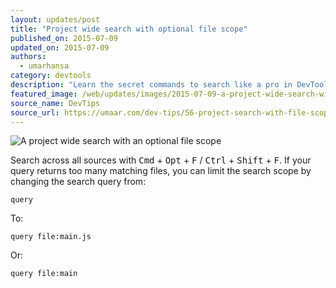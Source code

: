 ```yaml
---
layout: updates/post
title: "Project wide search with optional file scope"
published_on: 2015-07-09
updated_on: 2015-07-09
authors:
  - umarhansa
category: devtools
description: "Learn the secret commands to search like a pro in DevTools."
featured_image: /web/updates/images/2015-07-09-a-project-wide-search-with-an-optional-file-scope/project-search-with-file-scope.gif
source_name: DevTips
source_url: https://umaar.com/dev-tips/56-project-search-with-file-scope
---
```

<img src="/web/updates/images/2015-07-09-a-project-wide-search-with-an-optional-file-scope/project-search-with-file-scope.gif" alt="A project wide search with an optional file scope">

Search across all sources with <kbd class="kbd">Cmd</kbd> + <kbd class="kbd">Opt</kbd> + <kbd class="kbd">F</kbd> / <kbd class="kbd">Ctrl</kbd> + <kbd class="kbd">Shift</kbd> + <kbd class="kbd">F</kbd>. If your query returns too many matching files, you can limit the search scope by changing the search query from:

<pre><code>query</code></pre>

To:

<pre><code>query file:main.js</code></pre>

Or:

<pre><code>query file:main</code></pre>
